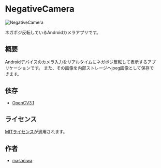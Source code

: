 NegativeCamera
===

![NegativeCamera](https://github.com/masaniwasdp/Screenshots/blob/master/NegativeCamera.png)

ネガポジ反転しているAndroidカメラアプリです。

## 概要
Androidデバイスのカメラ入力をリアルタイムにネガポジ反転して表示するアプリケーションです。
また、その画像を内部ストレージへjpeg画像として保存できます。

## 依存
+ [OpenCV3.1](http://opencv.org)

## ライセンス
[MITライセンス](https://github.com/masaniwasdp/NegativeCamera/blob/master/Licence.txt)が適用されます。

## 作者
+ [masaniwa](https://github.com/masaniwasdp)
